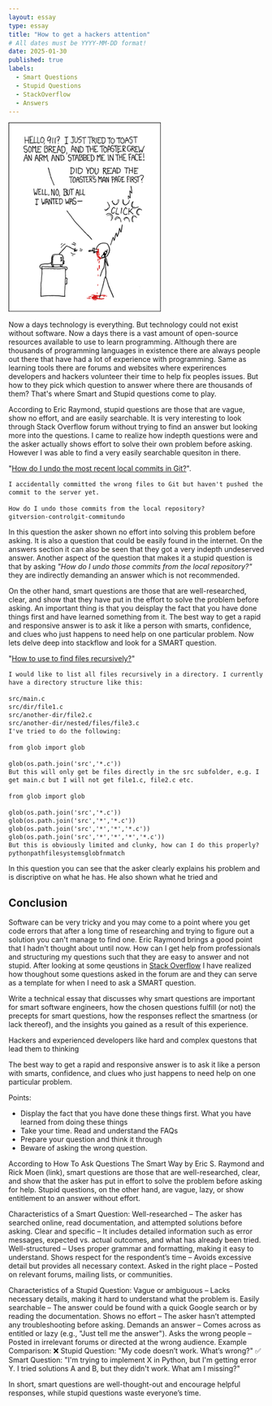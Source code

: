```yaml
---
layout: essay
type: essay
title: "How to get a hackers attention"
# All dates must be YYYY-MM-DD format!
date: 2025-01-30
published: true
labels:
  - Smart Questions
  - Stupid Questions
  - StackOverflow
  - Answers
---
```


<img width="300px" class="rounded float-start pe-4" src="../img/smart-questions/rtfm.png">

Now a days technology is everything. But technology could not exist without software. Now a days there is a vast amount of open-source resources available to use to learn programming. Although there are thousands of programming languages in existence there are always people out there that have had a lot of experience with programming. Same as learning tools there are forums and websites where experirences developers and hackers volunteer their time to help fix peoples issues. But how to they pick which question to answer where there are thousands of them? That's where Smart and Stupid questions come to play.   

According to Eric Raymond, stupid questions are those that are vague, show no effort, and are easily searchable. It is very interesting to look through Stack Overflow forum without trying to find an answer but looking more into the questions. I came to realize how indepth questions were and the asker actually shows effort to solve their own problem before asking. However I was able to find a very easily searchable quesiton in there.   

"[How do I undo the most recent local commits in Git?](https://stackoverflow.com/questions/927358/how-do-i-undo-the-most-recent-local-commits-in-git/6866485#6866485)". 

```
I accidentally committed the wrong files to Git but haven't pushed the commit to the server yet.

How do I undo those commits from the local repository?
gitversion-controlgit-commitundo
```

In this question the asker shown no effort into solving this problem before asking. It is also a question that could be easily found in the internet. On the answers section it can also be seen that they got a very indepth undeserved answer. Another aspect of the question that makes it a stupid question is that by asking *"How do I undo those commits from the local repository?"* they are indirectly demanding an answer which is not recommended.   

On the other hand, smart questions are those that are well-researched, clear, and show that they have put in the effort to solve the problem before asking. An important thing is that you deisplay the fact that you have done things first and have learned something from it. The best way to get a rapid and responsive answer is to ask it like a person with smarts, confidence, and clues who just happens to need help on one particular problem. Now lets delve deep into stackflow and look for a SMART question.   

"[How to use to find files recursively?](https://stackoverflow.com/questions/2186525/how-to-use-to-find-files-recursively)"

```
I would like to list all files recursively in a directory. I currently have a directory structure like this:

src/main.c
src/dir/file1.c
src/another-dir/file2.c
src/another-dir/nested/files/file3.c
I've tried to do the following:

from glob import glob

glob(os.path.join('src','*.c'))
But this will only get be files directly in the src subfolder, e.g. I get main.c but I will not get file1.c, file2.c etc.

from glob import glob

glob(os.path.join('src','*.c'))
glob(os.path.join('src','*','*.c'))
glob(os.path.join('src','*','*','*.c'))
glob(os.path.join('src','*','*','*','*.c'))
But this is obviously limited and clunky, how can I do this properly?
pythonpathfilesystemsglobfnmatch
```

In this question you can see that the asker clearly explains his problem and is discriptive on what he has. He also shown what he tried and 

## Conclusion
Software can be very tricky and you may come to a point where you get code errors that after a long time of researching and trying to figure out a solution you can't manage to find one. Eric Raymond brings a good point that I hadn't thought about until now. How can I get help from professionals and structuring my questions such that they are easy to answer and not stupid. After looking at some qeustions in [Stack Overflow](https://stackoverflow.com) I have realized how thoughout some questions asked in the forum are and they can serve as a template for when I need to ask a SMART question. 

Write a technical essay that discusses why smart questions are important for smart software engineers, how the chosen questions fulfill (or not) the precepts for smart questions, how the responses reflect the smartness (or lack thereof), and the insights you gained as a result of this experience.

Hackers and experienced developers like hard and complex questons that lead them to thinking

 The best way to get a rapid and responsive answer is to ask it like a person with smarts, confidence, and clues who just happens to need help on one particular problem.

 Points:
- Display the fact that you have done these things first. What you have learned from doing these things
- Take your time. Read and understand the FAQs
- Prepare your question and think it through
- Beware of asking the wrong question.



According to How To Ask Questions The Smart Way by Eric S. Raymond and Rick Moen (link), smart questions are those that are well-researched, clear, and show that the asker has put in effort to solve the problem before asking for help. Stupid questions, on the other hand, are vague, lazy, or show entitlement to an answer without effort.

Characteristics of a Smart Question:
Well-researched – The asker has searched online, read documentation, and attempted solutions before asking.
Clear and specific – It includes detailed information such as error messages, expected vs. actual outcomes, and what has already been tried.
Well-structured – Uses proper grammar and formatting, making it easy to understand.
Shows respect for the respondent’s time – Avoids excessive detail but provides all necessary context.
Asked in the right place – Posted on relevant forums, mailing lists, or communities.

Characteristics of a Stupid Question:
Vague or ambiguous – Lacks necessary details, making it hard to understand what the problem is.
Easily searchable – The answer could be found with a quick Google search or by reading the documentation.
Shows no effort – The asker hasn’t attempted any troubleshooting before asking.
Demands an answer – Comes across as entitled or lazy (e.g., "Just tell me the answer").
Asks the wrong people – Posted in irrelevant forums or directed at the wrong audience.
Example Comparison:
❌ Stupid Question: "My code doesn’t work. What’s wrong?"
✅ Smart Question: "I'm trying to implement X in Python, but I'm getting error Y. I tried solutions A and B, but they didn't work. What am I missing?"

In short, smart questions are well-thought-out and encourage helpful responses, while stupid questions waste everyone’s time.
